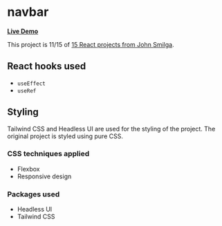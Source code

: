 # navbar

[**Live Demo**](https://nickau309.github.io/navbar/)

This project is 11/15 of [15 React projects from John Smilga](https://github.com/john-smilga/react-projects).

## React hooks used
- `useEffect`
- `useRef`

## Styling
Tailwind CSS and Headless UI are used for the styling of the project. The original project is styled using pure CSS. 

### CSS techniques applied
- Flexbox
- Responsive design

### Packages used
- Headless UI
- Tailwind CSS
